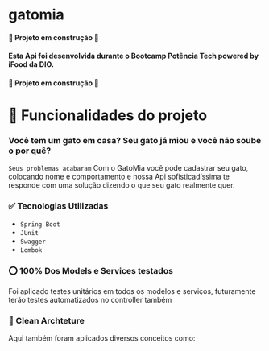 # gatomia
#### :construction: Projeto em construção :construction:

#### Esta Api foi desenvolvida durante o Bootcamp Potência Tech powered by iFood da DIO.

#### :construction: Projeto em construção :construction:

# :hammer: Funcionalidades do projeto
### Você tem um gato em casa? Seu gato já miou e você não soube o por quê?
`Seus problemas acabaram`
Com o GatoMia você pode cadastrar seu gato, colocando nome e comportamento e nossa Api sofisticadíssima te responde com uma solução dizendo o que seu gato realmente quer.

### :white_check_mark: Tecnologias Utilizadas
- `Spring Boot`
- `JUnit`
- `Swagger`
- `Lombok`

### :o: 100% Dos Models e Services testados
Foi aplicado testes unitários em todos os modelos e serviços, futuramente terão testes automatizados no controller também

### :page_with_curl: Clean Archteture
Aqui também foram aplicados diversos conceitos como:
